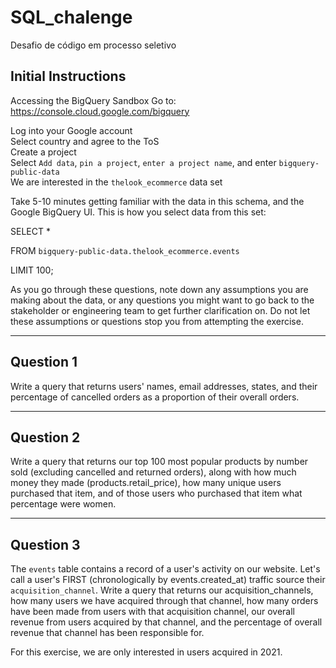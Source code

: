 # SQL_chalenge

Desafio de código em processo seletivo




## Initial Instructions

Accessing the BigQuery Sandbox
Go to: https://console.cloud.google.com/bigquery

Log into your Google account\
Select country and agree to the ToS\
Create a project\
Select `Add data`, `pin a project`, `enter a project name`, and enter `bigquery-public-data`\
We are interested in the `thelook_ecommerce` data set

Take 5-10 minutes getting familiar with the data in this schema, and the Google BigQuery UI.
This is how you select data from this set:

SELECT
  *
 
FROM
  `bigquery-public-data.thelook_ecommerce.events`
 
LIMIT 100;

As you go through these questions, note down any assumptions you are making about the data, or any questions you might want to go back to the stakeholder or engineering team to get further clarification on.
Do not let these assumptions or questions stop you from attempting the exercise.


---
## Question 1
Write a query that returns users' names, email addresses, states, and their percentage of cancelled orders as a proportion of their overall orders.

---
## Question 2
Write a query that returns our top 100 most popular products by number sold (excluding cancelled and returned orders), along with how much money they made (products.retail_price), how many unique users purchased that item, and of those users who purchased that item what percentage were women.

---
## Question 3
The `events` table contains a record of a user's activity on our website.  Let's call a user's FIRST (chronologically by events.created_at) traffic source their `acquisition_channel`.
Write a query that returns our acquisition_channels, how many users we have acquired through that channel, how many orders have been made from users with that acquisition channel, our overall revenue from users acquired by that channel, and the percentage of overall revenue that channel has been responsible for.


For this exercise, we are only interested in users acquired in 2021.

